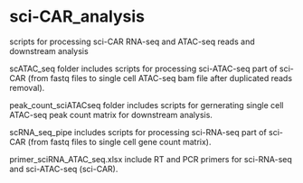# sci-CAR_analysis
scripts for processing sci-CAR RNA-seq and ATAC-seq reads and downstream analysis

scATAC_seq folder includes scripts for processing sci-ATAC-seq part of sci-CAR (from fastq files to single cell ATAC-seq bam file after duplicated reads removal).

peak_count_sciATACseq folder includes scripts for gernerating single cell ATAC-seq peak count matrix for downstream analysis.

scRNA_seq_pipe includes scripts for processing sci-RNA-seq part of sci-CAR (from fastq files to single cell gene count matrix).

primer_sciRNA_ATAC_seq.xlsx include RT and PCR primers for sci-RNA-seq and sci-ATAC-seq (sci-CAR).
